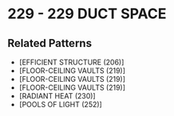 # 229 - 229 DUCT SPACE

## Related Patterns

- [EFFICIENT STRUCTURE (206)]
- [FLOOR-CEILING VAULTS (219)]
- [FLOOR-CEILING VAULTS (219)]
- [FLOOR-CEILING VAULTS (219)]
- [RADIANT HEAT (230)]
- [POOLS OF LIGHT (252)]
